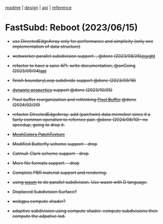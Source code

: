[readme](../README.md)  | [design](design_note.md) | [api](api.md) | [reference](reference.md)

# FastSubd: Reboot (2023/06/15)

- <s>use DirectedEdgeArray only for performance and simplicity (only one implementation of data structure)<s>

- <s>webworker parallel subidivision support. </s>, @done (2023/08/26)[insight](multithread.md)

- refactor to have a sane API. write documentation, @onGoing (2023/09/04)[api](api.md)

- <s>finish boundaryLoop subdivide support</s> @done (2023/09/16)

- <s>[dynamic properties](api_dynamicattribute.md) support</s> @done (2023/10/05)

- <s>Pixel buffer reorganization and rethinking [Pixel Buffer](pixelmemory.md)</s> @done (2024/02/20)

- <s>refactor DirectedEdgeArray. add (pair/twin) data memeber since it a fairly common operation to refernce pair.</s> @done (2024/08/10)- no speedup, going to drop it.

- [MeshColors PatchTexture](meshcolors.md)

- <s>Modified Butterfly scheme support</s> - drop

- <s>Catmull-Clark scheme support</s> - drop

- <s>More file formats support.</s> - drop

- Complete PBR material support and rendering.

- using [wasm](dwasm.md) to do parallel subdivision. Use wasm with D language.

- Displaced Subdivision Surface?

- webgpu compute shader?

- adaptive subdivision using compute shader. compute subdivisions then compute the adpative lod.

